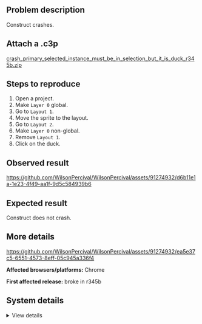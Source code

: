 ## Problem description

Construct crashes.

## Attach a .c3p

[crash_primary_selected_instance_must_be_in_selection_but_it_is_duck_r345b.zip](https://github.com/WilsonPercival/WilsonPercival/files/11668858/crash_primary_selected_instance_must_be_in_selection_but_it_is_duck_r345b.zip)

## Steps to reproduce

1. Open a project.
2. Make `Layer 0` global.
3. Go to `Layout 1`.
4. Move the sprite to the layout.
5. Go to `Layout 2`.
6. Make `Layer 0` non-global.
7. Remove `Layout 1`.
8. Click on the duck.

## Observed result

https://github.com/WilsonPercival/WilsonPercival/assets/91274932/d6b11e1a-1e23-4f49-aa1f-9d5c584939b6

## Expected result

Construct does not crash.

## More details

https://github.com/WilsonPercival/WilsonPercival/assets/91274932/ea5e37c5-6551-4573-8eff-05c945a336f4

**Affected browsers/platforms:** Chrome

**First affected release:** broke in r345b

## System details

<details><summary>View details</summary>

Error report information
Type: assertion failure
Message: primary selected instance must be in selection
Stack: Error at pa.t_a (https://editor.construct.net/r345/main.js:1129:314) at window.assert (https://editor.construct.net/r345/main.js:1044:353) at CR (https://editor.construct.net/r345/components/editors/layoutView/layoutView.js:65:254) at Wdb.lR (https://editor.construct.net/r345/components/editors/layoutView/layoutView.js:256:300) at Wdb.SD (https://editor.construct.net/r345/components/editors/layoutView/layoutView.js:247:228) at window.hm.dispatchEvent (https://editor.construct.net/r345/main.js:1260:42) at Jac (https://editor.construct.net/r345/components/editors/layoutView/layoutView.js:93:385)
Construct version: r345
URL: https://editor.construct.net/r345/
Date: Tue Jun 06 2023 22:54:48 GMT+0300 (Восточная Европа, летнее время)
Uptime: 386.3 s

Platform information
Product: Construct 3 r345 (beta)
Browser: Chrome 109.0.5414.120
Browser engine: Chromium
Context: browser
Operating system: Windows NT 0.1.0
Device type: desktop
Device pixel ratio: 1
Logical CPU cores: 2
Approx. device memory: 4 GB
User agent: Mozilla/5.0 (Windows NT 10.0; Win64; x64) AppleWebKit/537.36 (KHTML, like Gecko) Chrome/109.0.0.0 Safari/537.36
Language setting: en-US

WebGL information
Version string: WebGL 2.0 (OpenGL ES 3.0 Chromium)
Numeric version: 2
Supports NPOT textures: yes
Supports GPU profiling: no
Supports highp precision: yes
Vendor: Google Inc. (Google)
Renderer: ANGLE (Google, Vulkan 1.3.0 (SwiftShader Device (Subzero) (0x0000C0DE)), SwiftShader driver)
Major performance caveat: yes
Maximum texture size: 8192
Point size range: 1 to 1023
Extensions: EXT_color_buffer_float, EXT_color_buffer_half_float, EXT_float_blend, EXT_texture_compression_bptc, EXT_texture_compression_rgtc, EXT_texture_filter_anisotropic, OES_draw_buffers_indexed, OES_texture_float_linear, WEBGL_compressed_texture_astc, WEBGL_compressed_texture_etc, WEBGL_compressed_texture_etc1, WEBGL_compressed_texture_s3tc, WEBGL_compressed_texture_s3tc_srgb, WEBGL_debug_renderer_info, WEBGL_lose_context, WEBGL_multi_draw, OVR_multiview2

</details>
